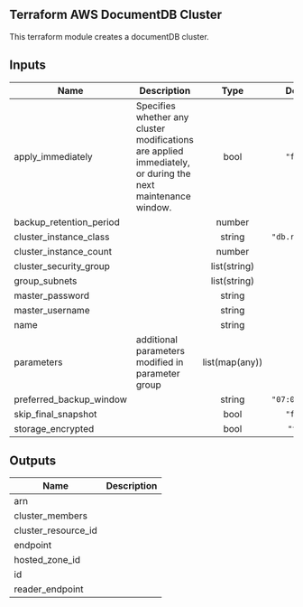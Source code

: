 ## Terraform AWS DocumentDB Cluster

This terraform module creates a documentDB cluster.

<!-- BEGINNING OF PRE-COMMIT-TERRAFORM DOCS HOOK -->
## Inputs

| Name | Description | Type | Default | Required |
|------|-------------|:----:|:-----:|:-----:|
| apply\_immediately | Specifies whether any cluster modifications are applied immediately, or during the next maintenance window. | bool | `"false"` | no |
| backup\_retention\_period |  | number | `"7"` | no |
| cluster\_instance\_class |  | string | `"db.r5.large"` | no |
| cluster\_instance\_count |  | number | `"1"` | no |
| cluster\_security\_group |  | list(string) | n/a | yes |
| group\_subnets |  | list(string) | `[]` | no |
| master\_password |  | string | n/a | yes |
| master\_username |  | string | n/a | yes |
| name |  | string | n/a | yes |
| parameters | additional parameters modified in parameter group | list(map(any)) | `[]` | no |
| preferred\_backup\_window |  | string | `"07:00-09:00"` | no |
| skip\_final\_snapshot |  | bool | `"false"` | no |
| storage\_encrypted |  | bool | `"true"` | no |

## Outputs

| Name | Description |
|------|-------------|
| arn |  |
| cluster\_members |  |
| cluster\_resource\_id |  |
| endpoint |  |
| hosted\_zone\_id |  |
| id |  |
| reader\_endpoint |  |

<!-- END OF PRE-COMMIT-TERRAFORM DOCS HOOK -->
